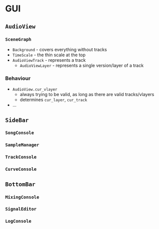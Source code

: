# GUI

## `AudioView`

### `SceneGraph`

* `Background` - covers everything without tracks
* `TimeScale` - the thin scale at the top
* `AudioViewTrack` - represents a track
  * `AudioViewLayer` - represents a single version/layer of a track

### Behaviour

* `AudioView.cur_vlayer`
  * always trying to be valid, as long as there are valid tracks/vlayers
  * determines `cur_layer`, `cur_track`
* ...

## `SideBar`

### `SongConsole`

### `SampleManager`

### `TrackConsole`

### `CurveConsole`

## `BottomBar`

### `MixingConsole`

### `SignalEditor`

### `LogConsole`














